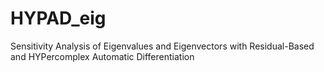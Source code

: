 # HYPAD_eig
Sensitivity Analysis of Eigenvalues and Eigenvectors with Residual-Based and HYPercomplex Automatic Differentiation
